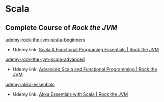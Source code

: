 # Scala

## Complete Course of _Rock the JVM_
[udemy-rock-the-jvm-scala-beginners](udemy-rock-the-jvm-scala-beginners/)

- Udemy link: [Scala & Functional Programing Essentials | Rock the JVM](https://www.udemy.com/course/rock-the-jvm-scala-for-beginners/)

[udemy-rock-the-jvm-scala-advanced](udemy-rock-the-jvm-scala-advanced/)

- Udemy link: [Advanced Scala and Functional Programming | Rock the JVM](https://www.udemy.com/course/advanced-scala/)

[udemy-akka-essentials](udemy-akka-essentials/)

- Udemy link: [Akka Essentials with Scala | Rock the JVM](https://www.udemy.com/course/akka-essentials/)

